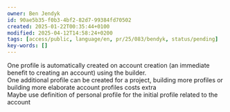```yaml
---
owner: Ben Jendyk
id: 90ae5b35-f0b3-4bf2-82d7-99384fd70502
created: 2025-01-22T00:35:44+0100
modified: 2025-04-12T14:58:24+0200
tags: [access/public, language/en, pr/25/083/bendyk, status/pending]
key-words: []
---
```


One profile is automatically created on account creation (an immediate benefit to creating an account) using the builder.  
One additional profile can be created for a project, building more profiles or building more elaborate account profiles costs extra  
Maybe use definition of personal profile for the initial profile related to the account